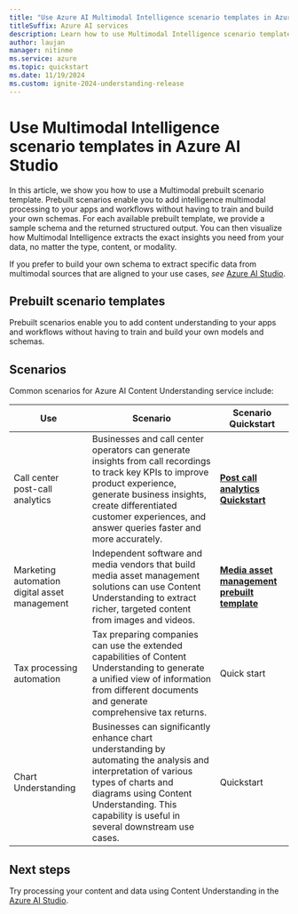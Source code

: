 ```yaml
---
title: "Use Azure AI Multimodal Intelligence scenario templates in Azure AI Studio"
titleSuffix: Azure AI services
description: Learn how to use Multimodal Intelligence scenario templates in Azure AI Studio
author: laujan
manager: nitinme
ms.service: azure
ms.topic: quickstart
ms.date: 11/19/2024
ms.custom: ignite-2024-understanding-release
---
```


# Use Multimodal Intelligence scenario templates in Azure AI Studio


In this article, we show you how to use a Multimodal prebuilt scenario template. Prebuilt scenarios enable you to add intelligence multimodal processing to your apps and workflows without having to train and build your own schemas. For each available prebuilt template, we provide a sample schema and the returned structured output. You can then visualize how Multimodal Intelligence extracts the exact insights you need from your data, no matter the type, content, or modality.

If you prefer to build your own schema to extract specific data from multimodal sources that are aligned to your use cases, *see* [Azure AI Studio](https://ai.azure.com/).


## Prebuilt scenario templates

Prebuilt scenarios enable you to add content understanding to your apps and workflows without having to train and build your own models and schemas.

## Scenarios

Common scenarios for Azure AI Content Understanding service include:

|Use|Scenario|Scenario Quickstart|
|--------|-------|-------|
|Call center post-call analytics| Businesses and call center operators can generate insights from call recordings to track key KPIs to improve product experience, generate business insights, create differentiated customer experiences, and answer queries faster and more accurately.| [**Post call analytics Quickstart**](../prebuilt-template/post-call-analytics.md) |
|Marketing automation digital asset management| Independent software and media vendors that build media asset management solutions can use Content Understanding to extract richer, targeted content from images and videos.| [**Media asset management prebuilt template**](../prebuilt-template/manage-video-assets.md)|
|Tax processing automation| Tax preparing companies can use the extended capabilities of Content Understanding to generate a unified view of information from different documents and generate comprehensive tax returns.| Quick start|
Chart Understanding| Businesses can significantly enhance chart understanding by automating the analysis and interpretation of various types of charts and diagrams using Content Understanding. This capability is useful in several downstream use cases.| Quickstart |

## Next steps

Try processing your content and data using Content Understanding in the [Azure AI Studio](https://ai.azure.com).

